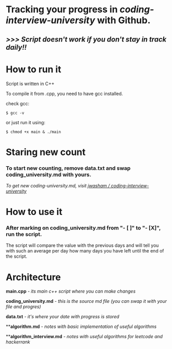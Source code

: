 # Tracking your progress in *coding-interview-university* with Github.

## ***>>> Script doesn't work if you don't stay in track daily!!***

# **How to run it**

Script is written in C++

To compile it from .cpp, you need to have gcc installed.

check gcc:

```
$ gcc -v
```

or just run it using:

```
$ chmod +x main & ./main
```

# **Staring new count**
### To start new counting, remove **data.txt** and swap **coding_university.md** with yours.

*To get new coding-university.md, visit  [jwasham / coding-interview-university](https://github.com/jwasham/coding-interview-university)*

# **How to use it**

### After marking on coding_university.md from "- [ ]" to "- [X]", run the script.

The script will compare the value with the previous days and will tell you with such an average per day how many days you have left until the end of the script.


# **Architecture**

**main.cpp** *- its main c++ script where you can make changes*


**coding_university.md** *- this is the source md file (you can swap it with your file and progres)*

**data.txt** *- it's where your date with progress is stored*

****algorithm.md** *- notes with basic implementation of useful algorithms*

****algorithm_interview.md** *- notes with useful algorithms for leetcode and hackerrank*



